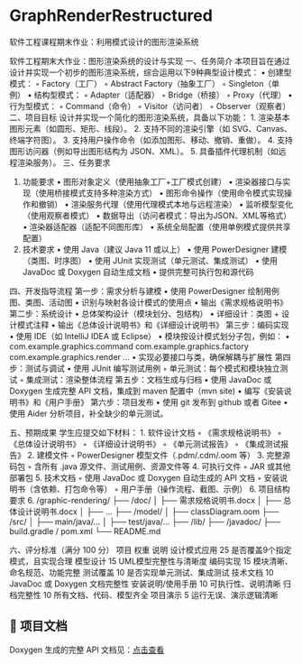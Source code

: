 # GraphRenderRestructured
软件工程课程期末作业：利用模式设计的图形渲染系统

软件工程期末大作业：图形渲染系统的设计与实现
一、任务简介
    本项目旨在通过设计并实现一个初步的图形渲染系统，综合运用以下9种典型设计模式：
    • 创建型模式：
        ◦ Factory（工厂）
        ◦ Abstract Factory（抽象工厂）
        ◦ Singleton（单例）
    • 结构型模式：
        ◦ Adapter（适配器）
        ◦ Bridge（桥接）
        ◦ Proxy（代理）
    • 行为型模式：
        ◦ Command（命令）
        ◦ Visitor（访问者）
        ◦ Observer（观察者）
二、项目目标
    设计并实现一个简化的图形渲染系统，具备以下功能：
    1. 渲染基本图形元素（如圆形、矩形、线段）。
    2. 支持不同的渲染引擎（如 SVG、Canvas、终端字符图）。
    3. 支持用户操作命令（如添加图形、移动、撤销、重做）。
    4. 支持图形访问器（例如导出图形结构为 JSON、XML）。
    5. 具备插件代理机制（如远程渲染服务）。
三、任务要求
1. 功能要求
    • 图形对象定义（使用抽象工厂+工厂模式创建）
    • 渲染器接口与实现（使用桥接模式支持多种渲染方式）
    • 图形命令操作（使用命令模式实现操作和撤销）
    • 渲染服务代理（使用代理模式本地与远程渲染）
    • 监听模型变化（使用观察者模式）
    • 数据导出（访问者模式：导出为JSON、XML等格式）
    • 渲染器适配器（适配不同图形库）
    • 系统全局配置（使用单例模式提供共享配置）
2. 技术要求
    • 使用 Java（建议 Java 11 或以上）
    • 使用 PowerDesigner 建模（类图、时序图）
    • 使用 JUnit 实现测试（单元测试、集成测试）
    • 使用 JavaDoc 或 Doxygen 自动生成文档
    • 提供完整可执行包和源代码

四、开发指导流程
    第一步：需求分析与建模
        • 使用 PowerDesigner 绘制用例图、类图、活动图
        • 识别与映射各设计模式的使用点
        • 输出《需求规格说明书》
    第二步：系统设计
        • 总体架构设计（模块划分、包结构）
        • 详细设计：类图 + 设计模式注释
        • 输出《总体设计说明书》和《详细设计说明书》
    第三步：编码实现
        • 使用 IDE（如 IntelliJ IDEA 或 Eclipse）
        • 模块按设计模式划分子包，例如：
        • com.example.graphics.command
          com.example.graphics.factory
          com.example.graphics.render
          ...
        • 实现必要接口与类，确保解耦与扩展性
第四步：测试与调试
        • 使用 JUnit 编写测试用例
            ◦ 单元测试：每个模式和模块独立测试
            ◦ 集成测试：渲染整体流程
第五步：文档生成与归档
        • 使用 JavaDoc 或 Doxygen 生成完整 API 文档，集成到 maven 配置中（mvn site)
        • 编写《安装说明书》和《用户手册》
第六步：项目发布
        • 使用 git 发布到 github 或者 Gitee
        • 使用 Aider 分析项目，补全缺少的单元测试。

   
五、预期成果
    学生应提交如下材料：
    1. 软件设计文档
        ◦ 《需求规格说明书》
        ◦ 《总体设计说明书》
        ◦ 《详细设计说明书》
        ◦ 《单元测试报告》
        ◦ 《集成测试报告》
    2. 建模文件
        ◦ PowerDesigner 模型文件（.pdm/.cdm/.oom 等）
    3. 完整源码包
        ◦ 含所有 .java 源文件、测试用例、资源文件等
    4. 可执行文件
        ◦ JAR 或其他部署包
    5. 技术文档
        ◦ 使用 JavaDoc 或 Doxygen 自动生成的 API 文档
        ◦ 安装说明书（含依赖、打包命令等）
        ◦ 用户手册（操作流程、截图、示例）
    6. 项目结构要求
    6. /graphic-rendering/
         ├── /doc/
         │     ├── 需求规格说明书.docx
         │     ├── 总体设计说明书.docx
         │     ├── ...
         ├── /model/
         │     ├── classDiagram.oom
         ├── /src/
         │     ├── main/java/...
         │     ├── test/java/...
         ├── /lib/
         ├── /javadoc/
         ├── build.gradle / pom.xml
         └── README.md

六、评分标准（满分 100 分）
    项目                权重                说明
    设计模式应用         25                  是否覆盖9个指定模式，且实现合理
    模型设计            15                  UML模型完整性与清晰度
    编码实现            15                  模块清晰、命名规范、功能完整
    测试覆盖            10                  是否实现单元测试、集成测试
    技术文档            10                  JavaDoc 或 Doxygen 文档完整性
    安装说明/使用手册    10                  可执行性、说明清晰
    归档完整性          10                  所有文档、代码、模型齐全
    项目演示            5                   运行无误、演示逻辑清晰

    
## 📄 项目文档

Doxygen 生成的完整 API 文档见：[点击查看](https://yinglichina8848.github.io/GraphRenderRestructured/)
